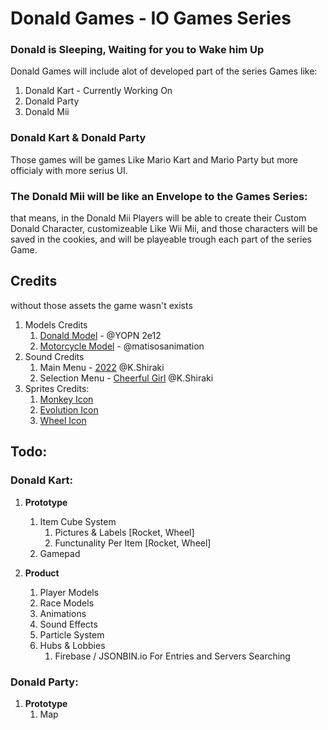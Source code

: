 # Donald Games - IO Games Series
### Donald is Sleeping, Waiting for you to Wake him Up

Donald Games will include alot of developed part of the series Games like:
1. Donald Kart - Currently Working On
2. Donald Party
3. Donald Mii

### Donald Kart & Donald Party 
Those games will be games Like Mario Kart and Mario Party but more officialy with more serius UI.

### The Donald Mii will be like an Envelope to the Games Series:
that means, in the Donald Mii Players will be able to create their Custom Donald Character, customizeable Like Wii Mii, and those characters will be saved in the cookies, and will be playeable trough each part of the series Game.

## Credits
without those assets the game wasn't exists
1. Models Credits
    1. [Donald Model](https://sketchfab.com/3d-models/base-mesh-low-poly-character-84cd6685487949bca626bcfc244d) - @YOPN 2e12
    2. [Motorcycle Model](https://sketchfab.com/3d-models/low-poly-motorcycle-4fc3500e04b14e73b942d85bc948c5e9) - @matisosanimation 
2. Sound Credits
    1. Main Menu - [2022](https://youtu.be/jCia_eCW4ps?si=qh3TvEEyyrB6aM1F) @K.Shiraki
    2. Selection Menu - [Cheerful Girl](https://youtu.be/sPgXN2Ficso?si=Hl7dbmpIitaRj7Xv) @K.Shiraki
3. Sprites Credits:
    1. [Monkey Icon](https://game-icons.net/1x1/lorc/monkey.html)
    2. [Evolution Icon](https://thenounproject.com/browse/icons/term/evolution/)
    3. [Wheel Icon](https://www.veryicon.com/icons/transport/shopping-mall/wheel-10.html)
## Todo:
### Donald Kart:
1. **Prototype**
    <!-- 1. Three Particle System -->
    1. Item Cube System
        1. Pictures & Labels [Rocket, Wheel]
        2. Functunality Per Item [Rocket, Wheel]
    2. Gamepad

2. **Product**
    1. Player Models
    2. Race Models
    3. Animations
    4. Sound Effects
    5. Particle System
    6. Hubs & Lobbies
        1. Firebase / JSONBIN.io For Entries and Servers Searching

### Donald Party:
1. **Prototype**
    1. Map
